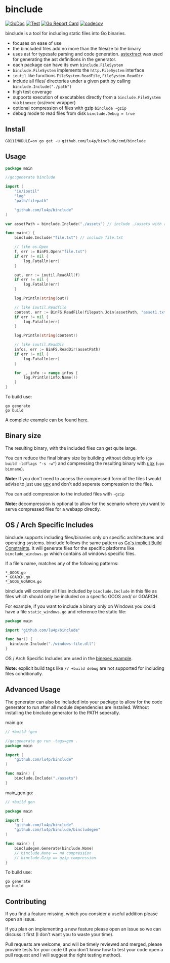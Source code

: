 # binclude

[![GoDoc](https://img.shields.io/badge/go.dev-reference-007d9c?logo=go&logoColor=white&style=flat-square)](https://pkg.go.dev/github.com/lu4p/binclude)
[![Test](https://github.com/lu4p/binclude/workflows/Test/badge.svg)](https://github.com/lu4p/binclude/actions?query=workflow%3ATest)
[![Go Report Card](https://goreportcard.com/badge/github.com/lu4p/binclude)](https://goreportcard.com/report/github.com/lu4p/binclude)
[![codecov](https://codecov.io/gh/lu4p/binclude/branch/master/graph/badge.svg)](https://codecov.io/gh/lu4p/binclude)

binclude is a tool for including static files into Go binaries.
- focuses on ease of use
- the bincluded files add no more than the filesize to the binary
- uses ast for typesafe parsing and code generation. [astextract](https://github.com/lu4p/astextract) was used for generating the ast definitions in the generator.
- each package can have its own `binclude.FileSystem`
- `binclude.FileSystem` implements the `http.FileSystem` interface
- `ioutil` like functions `FileSystem.ReadFile`, `FileSystem.ReadDir`
- include all files/ directories under a given path by calling `binclude.Include("./path")`
- high test coverage
- supports execution of executables directly from a `binclude.FileSystem` via `binexec` (os/exec wrapper)
- optional compression of files with gzip `binclude -gzip`
- debug mode to read files from disk `binclude.Debug = true`

## Install
```
GO111MODULE=on go get -u github.com/lu4p/binclude/cmd/binclude
```
## Usage
```go
package main

//go:generate binclude

import (
	"io/ioutil"
	"log"
	"path/filepath"

	"github.com/lu4p/binclude"
)

var assetPath = binclude.Include("./assets") // include ./assets with all files and subdirectories

func main() {
	binclude.Include("file.txt") // include file.txt

	// like os.Open
	f, err := BinFS.Open("file.txt")
	if err != nil {
		log.Fatalln(err)
	}

	out, err := ioutil.ReadAll(f)
	if err != nil {
		log.Fatalln(err)
	}

	log.Println(string(out))

	// like ioutil.Readfile
	content, err := BinFS.ReadFile(filepath.Join(assetPath, "asset1.txt"))
	if err != nil {
		log.Fatalln(err)
	}

	log.Println(string(content))

	// like ioutil.ReadDir
	infos, err := BinFS.ReadDir(assetPath)
	if err != nil {
		log.Fatalln(err)
	}

	for _, info := range infos {
		log.Println(info.Name())
	}
}

```
To build use:
```
go generate
go build
```

A complete example can be found [here](https://github.com/lu4p/binclude/tree/master/example).

## Binary size
The resulting binary, with the included files can get quite large. 

You can reduce the final binary size by building without debug info (`go build -ldflags "-s -w"`) and compressing the resulting binary with [upx](https://upx.github.io/) (`upx binname`).

**Note:** If you don't need to access the compressed form of the files I would advise to just use [upx](https://upx.github.io/) and don't add seperate compression to the files. 

You can add compression to the included files with `-gzip`

**Note:** decompression is optional to allow for the scenario where you want to serve compressed files for a webapp directly.


## OS / Arch Specific Includes

binclude supports including files/binaries only on specific architectures and operating systems. binclude follows the same pattern as [Go's implicit Build Constraints](https://golang.org/pkg/go/build/#hdr-Build_Constraints). It will generate files for the specific platforms like `binclude_windows.go` which contains all windows specific files.

If a file's name, matches any of the following patterns: 
```
*_GOOS.go
*_GOARCH.go
*_GOOS_GOARCH.go
```
binclude will consider all files included by `binclude.Include` in this file as files which should only be included on a specific GOOS and/ or GOARCH.

For example, if you want to include a binary only on Windows you could have a file `static_windows.go` and reference the static file:
```go
package main

import "github.com/lu4p/binclude"

func bar() {
  binclude.Include("./windows-file.dll")
}
```

OS / Arch Specific Includes are used in the [binexec example](https://github.com/lu4p/binclude/tree/master/binexec/example).

**Note:** explicit build tags like `// +build debug` are not supported for including files conditionally.

## Advanced Usage
The generator can also be included into your package to allow for the code generator to run after all module dependencies are installed.
Without installing the binclude generator to the PATH seperatly.

main.go:
```go
// +build !gen

//go:generate go run -tags=gen .
package main

import (
	"github.com/lu4p/binclude"
)

func main() {
	binclude.Include("./assets")
}

```

main_gen.go:
```go
// +build gen

package main

import (
	"github.com/lu4p/binclude"
	"github.com/lu4p/binclude/bincludegen"
)

func main() {
	bincludegen.Generate(binclude.None)
	// binclude.None == no compression 
	// binclude.Gzip == gzip compression
}
```

To build use:
```
go generate
go build
```

## Contributing
If you find a feature missing, which you consider a useful addition please open an issue. 

If you plan on implementing a new feature please open an issue so we can discuss it first (I don't want you to waste your time).

Pull requests are welcome, and will be timely reviewed and merged, please provide tests for your code (If you don't know how to test your code open a pull request and I will suggest the right testing method).
